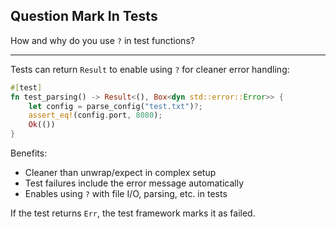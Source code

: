 ## Question Mark In Tests

How and why do you use `?` in test functions?

---

Tests can return `Result` to enable using `?` for cleaner error handling:

```rust
#[test]
fn test_parsing() -> Result<(), Box<dyn std::error::Error>> {
    let config = parse_config("test.txt")?;
    assert_eq!(config.port, 8080);
    Ok(())
}
```

Benefits:
- Cleaner than unwrap/expect in complex setup
- Test failures include the error message automatically
- Enables using `?` with file I/O, parsing, etc. in tests

If the test returns `Err`, the test framework marks it as failed.

